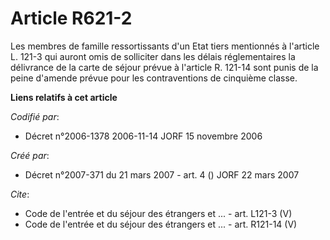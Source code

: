 # Article R621-2

Les membres de famille ressortissants d'un Etat tiers mentionnés à l'article L. 121-3 qui auront omis de solliciter dans les
délais réglementaires la délivrance de la carte de séjour prévue à l'article R. 121-14 sont punis de la peine d'amende prévue
pour les contraventions de cinquième classe.

**Liens relatifs à cet article**

_Codifié par_:

  - Décret n°2006-1378 2006-11-14 JORF 15 novembre 2006

_Créé par_:

  - Décret n°2007-371 du 21 mars 2007 - art. 4 () JORF 22 mars 2007

_Cite_:

  - Code de l'entrée et du séjour des étrangers et ... - art. L121-3 (V)
  - Code de l'entrée et du séjour des étrangers et ... - art. R121-14 (V)
